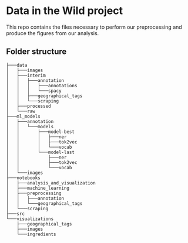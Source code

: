 # Data in the Wild project
This repo contains the files necessary to perform our preprocessing and produce the figures from our analysis.

## Folder structure
```
├───data
│   ├───images
│   ├───interim
│   │   ├───annotation
│   │   │   ├───annotations
│   │   │   └───spacy
│   │   ├───geographical_tags
│   │   └───scraping
│   ├───processed
│   └───raw
├───ml_models
│   ├───annotation
│   │   └───models
│   │       ├───model-best
│   │       │   ├───ner
│   │       │   ├───tok2vec
│   │       │   └───vocab
│   │       └───model-last
│   │           ├───ner
│   │           ├───tok2vec
│   │           └───vocab
│   └───images
├───notebooks
│   ├───analysis_and_visualization
│   ├───machine_learning
│   ├───preprocessing
│   │   ├───annotation
│   │   └───geographical_tags
│   └───scraping
├───src
└───visualizations
    ├───geographical_tags
    ├───images
    └───ingredients
```